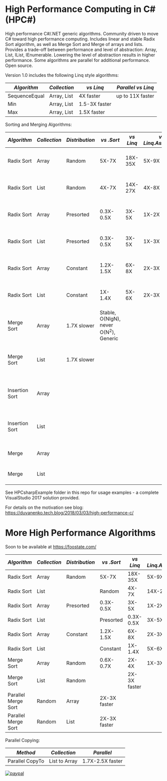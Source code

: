 # High Performance Computing in C# (HPC#)

High performance C#/.NET generic algorithms. Community driven to move C# toward high performance computing.
Includes linear and stable Radix Sort algorithm, as well as Merge Sort and Merge of arrays and lists.
Provides a trade-off between performance and level of abstraction: Array, List, IList, IEnumerable.
Lowering the level of abstraction results in higher performance. Some algorithms are parallel for additional performance.
Open source.

Version 1.0 includes the following Linq style algorithms:

*Algorithm*|*Collection*|*vs Linq*|*Parallel vs Linq*
--- | --- | --- | ---
SequenceEqual|Array, List|4X faster|up to 11X faster
Min|Array, List|1.5-3X faster
Max|Array, List|1.5X faster

Sorting and Merging Algorithms:

*Algorithm*|*Collection*|*Distribution*|*vs .Sort*|*vs Linq*|*vs Linq.AsParallel*|*Description*
--- | --- | --- | --- | --- | --- | ---
Radix Sort|Array|Random|5X-7X|18X-35X|5X-9X|Linear Time, Stable, Generic
Radix Sort|List|Random|4X-7X|14X-27X|4X-8X|Linear Time, Stable, Generic
Radix Sort|Array|Presorted|0.3X-0.5X|3X-5X|1X-2X|Linear Time, Stable, Generic
Radix Sort|List|Presorted|0.3X-0.5X|3X-5X|1X-3X|Linear Time, Stable, Generic
Radix Sort|Array|Constant|1.2X-1.5X|6X-8X|2X-3X|Linear Time, Stable, Generic
Radix Sort|List|Constant|1X-1.4X|5X-6X|2X-3X|Linear Time, Stable, Generic
Merge Sort|Array|1.7X slower|Stable, O(NlgN), never O(N<sup>2</sup>), Generic
Merge Sort|List|1.7X slower||||Stable, O(NlgN), never O(N<sup>2</sup>), Generic
Insertion Sort|Array|||||For fast in-place sorting of very small collections
Insertion Sort|List|||||For fast in-place sorting of very small collections
Merge|Array|||||merges two pre-sorted collections
Merge|List|||||merges two pre-sorted collections


See HPCsharpExample folder in this repo for usage examples - a complete VisualStudio 2017 solution provided.

For details on the motivation see blog:
https://duvanenko.tech.blog/2018/03/03/high-performance-c/

# More High Performance Algorithms
Soon to be available at https://foostate.com/

*Algorithm*|*Collection*|*Distribution*|*vs .Sort*|*vs Linq*|*vs Linq.AsParallel*|*Description*
--- | --- | --- | --- | --- | --- | ---
Radix Sort|Array|Random|5X-7X|18X-35X|5X-9X|Stable, Generic
Radix Sort|List||Random|4X-7X|14X-27X|4X-8X|Stable, Generic
Radix Sort|Array|Presorted|0.3X-0.5X|3X-5X|1X-2X|Stable, Generic
Radix Sort|List||Presorted|0.3X-0.5X|3X-5X|1X-3X|Stable, Generic
Radix Sort|Array|Constant|1.2X-1.5X|6X-8X|2X-3X|Stable, Generic
Radix Sort|List||Constant|1X-1.4X|5X-6X|2X-3X|Stable, Generic
Merge Sort|Array|Random|0.6X-0.7X|2X-4X|1X-3X|Stable
Merge Sort|List|Random||2X-3X faster|||Stable
Parallel Merge Sort|Random|Array|2X-3X faster|||Stable
Parallel Merge Sort|Random|List|2X-3X faster|||Stable

Parallel Copying:

*Method*|*Collection*|*Parallel*
--- | --- | ---
Parallel CopyTo|List to Array|1.7X-2.5X faster



[![paypal](https://www.paypalobjects.com/en_US/i/btn/btn_donateCC_LG.gif)](https://www.paypal.com/cgi-bin/webscr?cmd=_s-xclick&hosted_button_id=LDD8L7UPAC7QL)
